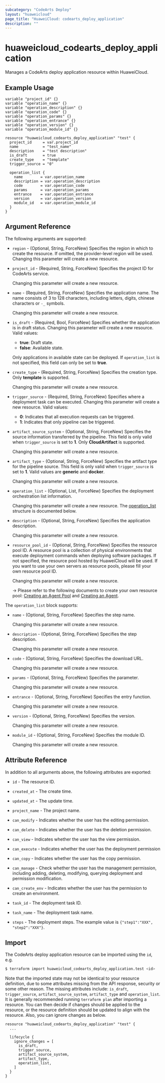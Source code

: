 ```yaml
---
subcategory: "CodeArts Deploy"
layout: "huaweicloud"
page_title: "HuaweiCloud: codearts_deploy_application"
description: ""
---
```


# huaweicloud_codearts_deploy_application

Manages a CodeArts deploy application resource within HuaweiCloud.

## Example Usage

```hcl
variable "project_id" {}
variable "operation_name" {}
variable "operation_description" {}
variable "operation_code" {}
variable "operation_params" {}
variable "operation_entrance" {}
variable "operation_version" {}
variable "operation_module_id" {}

resource "huaweicloud_codearts_deploy_application" "test" {
  project_id     = var.project_id
  name           = "test_name"
  description    = "test description"
  is_draft       = true
  create_type    = "template"
  trigger_source = "0"

  operation_list {
    name        = var.operation_name
    description = var.operation_description
    code        = var.operation_code
    params      = var.operation_params
    entrance    = var.operation_entrance
    version     = var.operation_version
    module_id   = var.operation_module_id
  }
}
```

## Argument Reference

The following arguments are supported:

* `region` - (Optional, String, ForceNew) Specifies the region in which to create the resource.
  If omitted, the provider-level region will be used. Changing this parameter will create a new resource.

* `project_id` - (Required, String, ForceNew) Specifies the project ID for CodeArts service.

  Changing this parameter will create a new resource.

* `name` - (Required, String, ForceNew) Specifies the application name. The name consists of 3 to 128 characters,
  including letters, digits, chinese characters or `-_` symbols.

  Changing this parameter will create a new resource.

* `is_draft` - (Required, Bool, ForceNew) Specifies whether the application is in draft status.
  Changing this parameter will create a new resource. Valid values:
  + **true**:  Draft state.
  + **false**: Available state.

  Only applications in available state can be deployed.
  If `operation_list` is not specified, this field can only be set to **true**.

* `create_type` - (Required, String, ForceNew) Specifies the creation type. Only **template** is supported.

  Changing this parameter will create a new resource.

* `trigger_source` - (Required, String, ForceNew) Specifies where a deployment task can be executed.
  Changing this parameter will create a new resource. Valid values:
  + **0**: Indicates that all execution requests can be triggered.
  + **1**: Indicates that only pipeline can be triggered.

* `artifact_source_system` - (Optional, String, ForceNew) Specifies the source information transferred by the pipeline.
  This field is only valid when `trigger_source` is set to **1**. Only **CloudArtifact** is supported.
  
  Changing this parameter will create a new resource.

* `artifact_type` - (Optional, String, ForceNew) Specifies the artifact type for the pipeline source.
  This field is only valid when `trigger_source` is set to **1**. Valid values are **generic** and **docker**.

  Changing this parameter will create a new resource.

* `operation_list` - (Optional, List, ForceNew) Specifies the deployment orchestration list information.

  Changing this parameter will create a new resource.
  The [operation_list](#DeployApplication_operation_list) structure is documented below.

* `description` - (Optional, String, ForceNew) Specifies the application description.

  Changing this parameter will create a new resource.

* `resource_pool_id` - (Optional, String, ForceNew) Specifies the resource pool ID. A resource pool is a collection
  of physical environments that execute deployment commands when deploying software packages.
  If not specified, the resource pool hosted by HuaweiCloud will be used.
  If you want to use your own servers as resource pools, please fill your own resource pool ID.

  Changing this parameter will create a new resource.

  -> Please refer to the following documents to create your own resource pool:
  [Creating an Agent Pool](https://support.huaweicloud.com/intl/en-us/usermanual-devcloud/devcloud_01_0016.html) and
  [Creating an Agent](https://support.huaweicloud.com/intl/en-us/usermanual-devcloud/devcloud_01_0017.html).

<a name="DeployApplication_operation_list"></a>
The `operation_list` block supports:

* `name` - (Optional, String, ForceNew) Specifies the step name.

  Changing this parameter will create a new resource.

* `description` - (Optional, String, ForceNew) Specifies the step description.

  Changing this parameter will create a new resource.

* `code` - (Optional, String, ForceNew) Specifies the download URL.

  Changing this parameter will create a new resource.

* `params` - (Optional, String, ForceNew) Specifies the parameter.

  Changing this parameter will create a new resource.

* `entrance` - (Optional, String, ForceNew) Specifies the entry function.

  Changing this parameter will create a new resource.

* `version` - (Optional, String, ForceNew) Specifies the version.

  Changing this parameter will create a new resource.

* `module_id` - (Optional, String, ForceNew) Specifies the module ID.

  Changing this parameter will create a new resource.

## Attribute Reference

In addition to all arguments above, the following attributes are exported:

* `id` - The resource ID.

* `created_at` - The create time.

* `updated_at` - The update time.

* `project_name` - The project name.

* `can_modify` - Indicates whether the user has the editing permission.

* `can_delete` - Indicates whether the user has the deletion permission.

* `can_view` - Indicates whether the user has the view permission.

* `can_execute` - Indicates whether the user has the deployment permission

* `can_copy` - Indicates whether the user has the copy permission.

* `can_manage` - Check whether the user has the management permission, including adding, deleting, modifying,
  querying deployment and permission modification.

* `can_create_env` - Indicates whether the user has the permission to create an environment.

* `task_id` - The deployment task ID.

* `task_name` - The deployment task name.

* `steps` - The deployment steps. The example value is `{"step1":"XXX", "step2":"XXX"}`.

## Import

The CodeArts deploy application resource can be imported using the `id`, e.g.

```bash
$ terraform import huaweicloud_codearts_deploy_application.test <id>
```

Note that the imported state may not be identical to your resource definition, due to some attributes missing from the
API response, security or some other reason. The missing attributes include: `is_draft`, `trigger_source`,
`artifact_source_system`, `artifact_type` and `operation_list`.
It is generally recommended running `terraform plan` after importing a resource.
You can then decide if changes should be applied to the resource, or the resource definition should be updated to align
with the resource. Also, you can ignore changes as below.

```hcl
resource "huaweicloud_codearts_deploy_application" "test" {
  ...
  
  lifecycle {
    ignore_changes = [
      is_draft,
      trigger_source,
      artifact_source_system,
      artifact_type,
      operation_list,
    ]
  }
}
```
